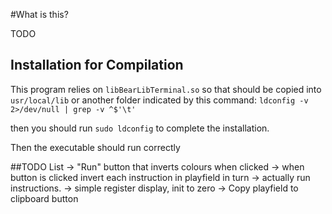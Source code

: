 #What is this?

TODO

## Installation for Compilation

This program relies on `libBearLibTerminal.so` so that should be copied into `usr/local/lib` or another folder indicated by this command: `ldconfig -v 2>/dev/null | grep -v ^$'\t'`

then you should run `sudo ldconfig` to complete the installation.

Then the executable should run correctly

##TODO List
-> "Run" button that inverts colours when clicked
-> when button is clicked invert each instruction in playfield in turn
-> actually run instructions.
  -> simple register display, init to zero
-> Copy playfield to clipboard button
